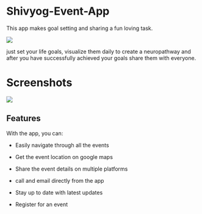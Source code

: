 # Shivyog-Event-App

This app makes goal setting and sharing a fun loving task.

[![](https://cdn.rawgit.com/steverichey/google-play-badge-svg/master/img/en_get.svg)](https://play.google.com/store/apps/details?id=infinity1087.android.shivyogapp.events) 

just set your life goals, visualize them daily to create a neuropathway and after you have successfully achieved your goals share them with everyone.


# Screenshots 
![](https://firebasestorage.googleapis.com/v0/b/lifescript-747d7.appspot.com/o/github%2Fsylayout.png?alt=media&token=8d3d9f07-a2aa-41fd-8136-a002ad4f3b83) 


## Features
With the app, you can:
- Easily navigate through all the events

- Get the event location on google maps

- Share the event details on multiple platforms

- call and email directly from the app

- Stay up to date with latest updates

- Register for an event
